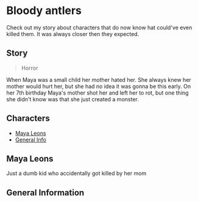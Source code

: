 # Bloody antlers
Check out my story about characters that do now know hat could've even killed them. It was always closer then they expected.

## Story
> Horror

When Maya was a small child her mother hated her.
She always knew her mother would hurt her, but she had no idea it was gonna be this early.
On her 7th birthday Maya's mother shot her and left her to rot,
but one thing she didn't know was that she just created a monster.

## Characters
* [Maya Leons](#Maya-Leons)
* [General Info](#general-information)


## Maya Leons
Just a dumb kid who accidentally got killed by her mom

## General Information
